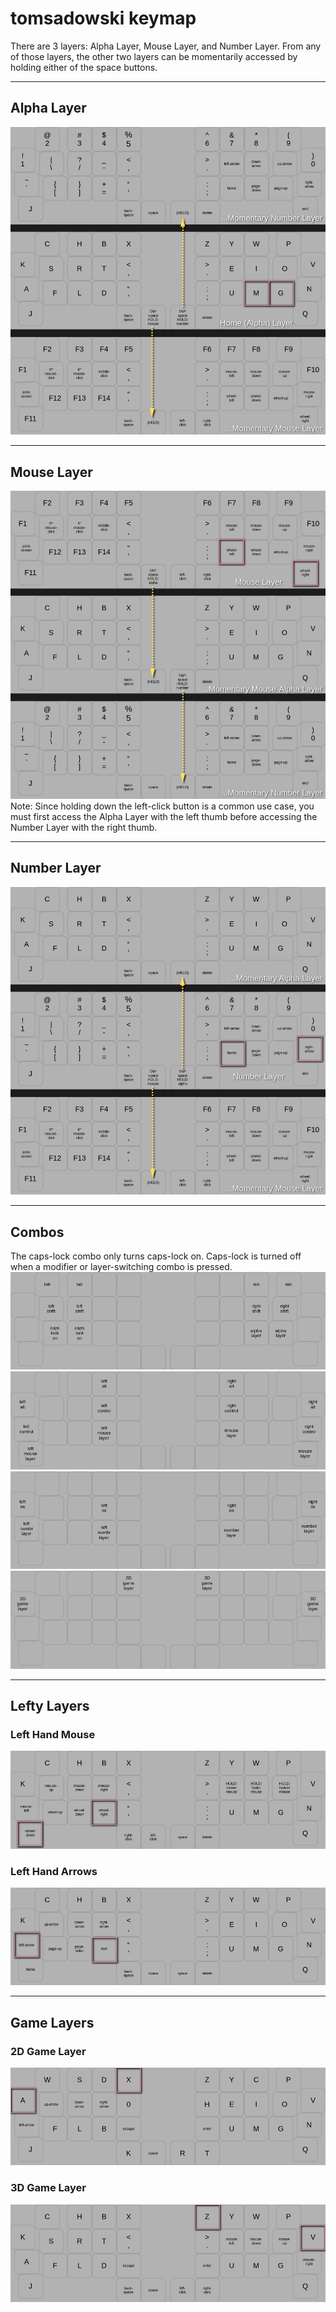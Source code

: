 # tomsadowski keymap
There are 3 layers: Alpha Layer, Mouse Layer, and Number Layer. From any of those layers, the other two layers can be momentarily accessed by holding either of the space buttons.

---
## Alpha Layer
![alpha_layer_graph](pics/alpha_graph.png)  

---  
## Mouse Layer
![mouse_layer_graph](pics/mouse_graph.png)  
Note: Since holding down the left-click button is a common use case, you must first access the Alpha Layer with the left thumb before accessing the Number Layer with the right thumb.  

---  
## Number Layer
![number_layer_graph](pics/number_graph.png)  

---  
## Combos  
The caps-lock combo only turns caps-lock on. Caps-lock is turned off when a modifier or layer-switching combo is pressed.   
![combos](pics/combos_middle_ring.png)  
![combos](pics/combos_pointer_pinky_1.png)  
![combos](pics/combos_pointer_pinky_2.png)  
![combos](pics/combos_pointer_pinky_3.png)  

---
## Lefty Layers   
### Left Hand Mouse   
![lefty_layers](pics/left_mouse.png)   
### Left Hand Arrows   
![lefty_layers](pics/left_arrow.png)   

---
## Game Layers   
### 2D Game Layer
![game_layers](pics/game_2d.png)  
### 3D Game Layer
![game_layers](pics/game_3d.png)  

